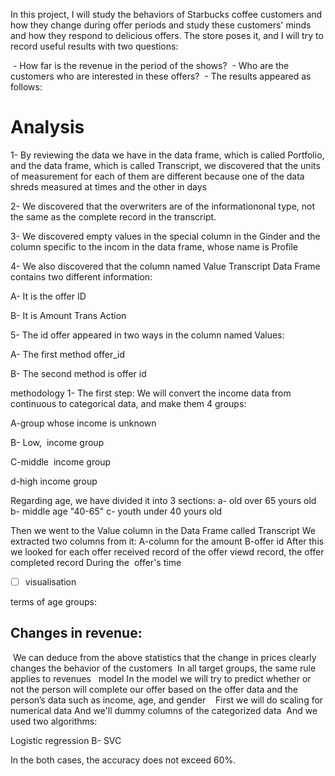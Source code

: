 In this project, I will study the behaviors of Starbucks coffee customers and how they change during offer periods and study these customers' minds and how they respond to delicious offers. The store poses it, and I will try to record useful results with two questions:

 - How far is the revenue in the period of the shows?
 - Who are the customers who are interested in these offers?
 - The results appeared as follows:

# Analysis
1- By reviewing the data we have in the data frame, which is called Portfolio, and the data frame, which is called Transcript, we discovered that the units of measurement for each of them are different because one of the data shreds measured at times and the other in days



2- We discovered that the overwriters are of the informationonal type, not the same as the complete record in the transcript.

3- We discovered empty values in the special column in the Ginder and the column specific to the incom in the data frame, whose name is Profile

4- We also discovered that the column named Value Transcript Data Frame contains two different information:

A- It is the offer ID

B- It is Amount Trans Action

5- The id offer appeared in two ways in the column named Values:

A- The first method offer_id

B- The second method is offer id

methodology
1- The first step: We will convert the income data from continuous to categorical data, and make them 4 groups:

A-group whose income is unknown

B- Low,  income group

C-middle  income group

d-high income group


Regarding age, we have divided it into 3 sections:
a- old over 65 yours old
b- middle age "40-65"
c- youth under 40 yours old

Then we went to the Value column in the Data Frame called Transcript
We extracted two columns from it:
A-column for the amount
B-offer id
After this we looked for each offer received record of the offer viewd record, the offer completed record
During the  offer's time

- [ ] visualisation

terms of age groups:



## Changes in revenue:





 We can deduce from the above statistics that the change in prices clearly changes the behavior of the customers
 In all target groups, the same rule applies to revenues
 
model
In the model we will try to predict whether or not the person will complete our offer based on the offer data and the person’s data such as income, age, and gender
 
 First we will do scaling for numerical data And we'll dummy columns of the categorized data
 And we used two algorithms:

Logistic regression
B- SVC

 In the both cases, the accuracy does not exceed 60%.
